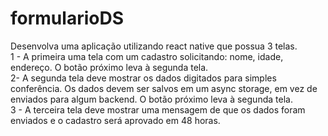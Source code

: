 # formularioDS
 
Desenvolva uma aplicação utilizando react native que possua 3 telas.  
1 - A primeira uma tela com um cadastro solicitando: nome, idade, endereço. O botão
próximo leva à segunda tela.  
2- A segunda tela deve mostrar os dados digitados para simples conferência. Os dados
devem ser salvos em um async storage, em vez de enviados para algum backend. O botão
próximo leva à segunda tela.  
3 - A terceira tela deve mostrar uma mensagem de que os dados foram enviados e o
cadastro será aprovado em 48 horas.  
